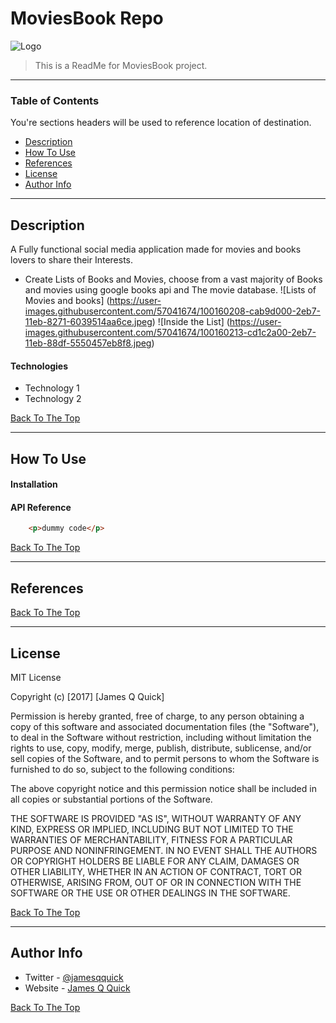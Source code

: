 # MoviesBook Repo

![Logo](https://user-images.githubusercontent.com/57041674/100159423-6fd3a900-2eb6-11eb-8227-46440ed58821.jpg)

> This is a ReadMe for MoviesBook project.

---

### Table of Contents
You're sections headers will be used to reference location of destination.

- [Description](#description)
- [How To Use](#how-to-use)
- [References](#references)
- [License](#license)
- [Author Info](#author-info)

---

## Description

A Fully functional social media application made for movies and books lovers to share their Interests.
- Create Lists of Books and Movies, choose from a vast majority of Books and movies using google books api and The movie database.
![Lists of Movies and books] (https://user-images.githubusercontent.com/57041674/100160208-cab9d000-2eb7-11eb-8271-6039514aa6ce.jpeg)
![Inside the List] (https://user-images.githubusercontent.com/57041674/100160213-cd1c2a00-2eb7-11eb-88df-5550457eb8f8.jpeg)


#### Technologies

- Technology 1
- Technology 2

[Back To The Top](#read-me-template)

---

## How To Use

#### Installation



#### API Reference

```html
    <p>dummy code</p>
```
[Back To The Top](#read-me-template)

---

## References
[Back To The Top](#read-me-template)

---

## License

MIT License

Copyright (c) [2017] [James Q Quick]

Permission is hereby granted, free of charge, to any person obtaining a copy
of this software and associated documentation files (the "Software"), to deal
in the Software without restriction, including without limitation the rights
to use, copy, modify, merge, publish, distribute, sublicense, and/or sell
copies of the Software, and to permit persons to whom the Software is
furnished to do so, subject to the following conditions:

The above copyright notice and this permission notice shall be included in all
copies or substantial portions of the Software.

THE SOFTWARE IS PROVIDED "AS IS", WITHOUT WARRANTY OF ANY KIND, EXPRESS OR
IMPLIED, INCLUDING BUT NOT LIMITED TO THE WARRANTIES OF MERCHANTABILITY,
FITNESS FOR A PARTICULAR PURPOSE AND NONINFRINGEMENT. IN NO EVENT SHALL THE
AUTHORS OR COPYRIGHT HOLDERS BE LIABLE FOR ANY CLAIM, DAMAGES OR OTHER
LIABILITY, WHETHER IN AN ACTION OF CONTRACT, TORT OR OTHERWISE, ARISING FROM,
OUT OF OR IN CONNECTION WITH THE SOFTWARE OR THE USE OR OTHER DEALINGS IN THE
SOFTWARE.

[Back To The Top](#read-me-template)

---

## Author Info

- Twitter - [@jamesqquick](https://twitter.com/jamesqquick)
- Website - [James Q Quick](https://jamesqquick.com)

[Back To The Top](#read-me-template)
